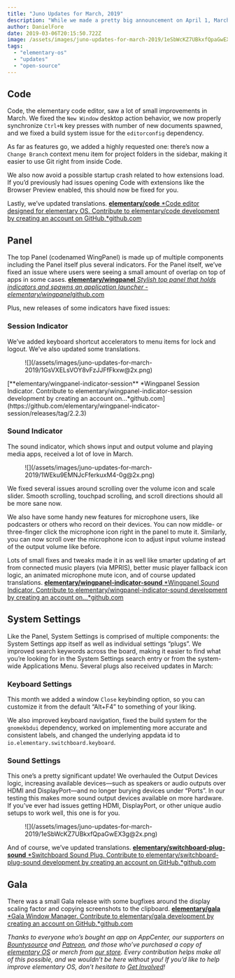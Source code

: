 ```yaml
---
title: "Juno Updates for March, 2019"
description: "While we made a pretty big announcement on April 1, March wasn’t without its own hard work. Cassidy attended the Parental Controls & Metered Data hackfest, plus we pushed out several updates to elementary OS:"
author: DanielFore
date: 2019-03-06T20:15:50.722Z
image: /assets/images/juno-updates-for-march-2019/1eSbWcKZ7UBkxfQpaGwEX3g@2x.png
tags:
  - "elementary-os"
  - "updates"
  - "open-source"
---
```


## Code

Code, the elementary code editor, saw a lot of small improvements in March. We fixed the `New Window` desktop action behavior, we now properly synchronize `Ctrl+N` key presses with number of new documents spawned, and we fixed a build system issue for the `editorconfig` dependency.

As far as features go, we added a highly requested one: there’s now a `Change Branch` context menu item for project folders in the sidebar, making it easier to use Git right from inside Code.

We also now avoid a possible startup crash related to how extensions load. If you’d previously had issues opening Code with extensions like the Browser Preview enabled, this should now be fixed for you.

Lastly, we’ve updated translations.
[**elementary/code**
*Code editor designed for elementary OS. Contribute to elementary/code development by creating an account on GitHub.*github.com](https://github.com/elementary/code/releases/tag/3.1.0)

## Panel

The top Panel (codenamed WingPanel) is made up of multiple components including the Panel itself plus several indicators. For the Panel itself, we’ve fixed an issue where users were seeing a small amount of overlap on top of apps in some cases.
[**elementary/wingpanel**
*Stylish top panel that holds indicators and spawns an application launcher - elementary/wingpanel*github.com](https://github.com/elementary/wingpanel/releases/tag/2.2.3)

Plus, new releases of some indicators have fixed issues:

### Session Indicator

We’ve added keyboard shortcut accelerators to menu items for lock and logout. We’ve also updated some translations.

<figure markdown="1">
![](/assets/images/juno-updates-for-march-2019/1GsVXELsVOY8vFzJJFfFkxw@2x.png)
</figure>
[**elementary/wingpanel-indicator-session**
*Wingpanel Session Indicator. Contribute to elementary/wingpanel-indicator-session development by creating an account on…*github.com](https://github.com/elementary/wingpanel-indicator-session/releases/tag/2.2.3)

### Sound Indicator

The sound indicator, which shows input and output volume and playing media apps, received a lot of love in March.

<figure markdown="1">
![](/assets/images/juno-updates-for-march-2019/1WEku9EMNJcFferkuxM4-0g@2x.png)
</figure>

We fixed several issues around scrolling over the volume icon and scale slider. Smooth scrolling, touchpad scrolling, and scroll directions should all be more sane now.

We also have some handy new features for microphone users, like podcasters or others who record on their devices. You can now middle- or three-finger click the microphone icon right in the panel to mute it. Similarly, you can now scroll over the microphone icon to adjust input volume instead of the output volume like before.

Lots of small fixes and tweaks made it in as well like smarter updating of art from connected music players (via MPRIS), better music player fallback icon logic, an animated microphone mute icon, and of course updated translations.
[**elementary/wingpanel-indicator-sound**
*Wingpanel Sound Indicator. Contribute to elementary/wingpanel-indicator-sound development by creating an account on…*github.com](https://github.com/elementary/wingpanel-indicator-sound/releases/tag/2.1.3)

## System Settings

Like the Panel, System Settings is comprised of multiple components: the System Settings app itself as well as individual settings “plugs”. We improved search keywords across the board, making it easier to find what you’re looking for in the System Settings search entry or from the system-wide Applications Menu. Several plugs also received updates in March:

### Keyboard Settings

This month we added a window `Close` keybinding option, so you can customize it from the default “Alt+F4” to something of your liking.

We also improved keyboard navigation, fixed the build system for the `gnomekbdui` dependency, worked on implementing more accurate and consistent labels, and changed the underlying appdata id to `io.elementary.switchboard.keyboard`.

### Sound Settings

This one’s a pretty significant update! We overhauled the Output Devices logic, increasing available devices—such as speakers or audio outputs over HDMI and DisplayPort—and no longer burying devices under “Ports”. In our testing this makes more sound output devices available on more hardware. If you’ve ever had issues getting HDMI, DisplayPort, or other unique audio setups to work well, this one is for you.

<figure markdown="1">
![](/assets/images/juno-updates-for-march-2019/1eSbWcKZ7UBkxfQpaGwEX3g@2x.png)
</figure>

And of course, we’ve updated translations.
[**elementary/switchboard-plug-sound**
*Switchboard Sound Plug. Contribute to elementary/switchboard-plug-sound development by creating an account on GitHub.*github.com](https://github.com/elementary/switchboard-plug-sound/releases/tag/2.2.0)

## Gala

There was a small Gala release with some bugfixes around the display scaling factor and copying screenshots to the clipboard.
[**elementary/gala**
*Gala Window Manager. Contribute to elementary/gala development by creating an account on GitHub.*github.com](https://github.com/elementary/gala/compare/1a96644c6aac405927499dacb308dea13512e919...395670ec3db6b6cd61f06950d64dc37e4eaf408a)

*Thanks to everyone who’s bought an app on AppCenter, our supporters on [Bountysource](https://salt.bountysource.com/teams/elementary) and [Patreon](https://www.patreon.com/elementary), and those who’ve purchased a copy of [elementary OS](https://elementary.io/) or merch from [our store](https://elementary.io/store/). Every contribution helps make all of this possible, and we wouldn’t be here without you! If you’d like to help improve elementary OS, don’t hesitate to [Get Involved](https://elementary.io/get-involved)!*